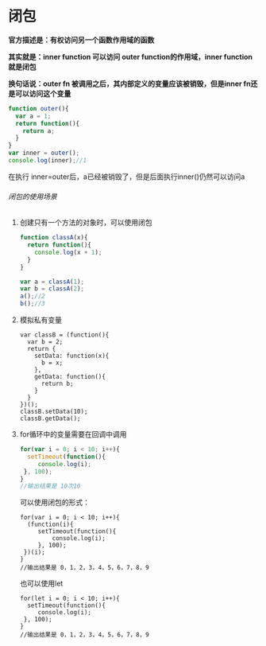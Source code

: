 # 闭包

**官方描述是：有权访问另一个函数作用域的函数**

**其实就是：inner function 可以访问 outer function的作用域，inner function就是闭包**

**换句话说：outer fn 被调用之后，其内部定义的变量应该被销毁，但是inner fn还是可以访问这个变量**

```javascript
function outer(){
  var a = 1;
  return function(){
    return a;
  }
}
var inner = outer();
console.log(inner);//1
```

在执行 inner=outer后，a已经被销毁了，但是后面执行inner()仍然可以访问a

###### *闭包的使用场景*

1. 创建只有一个方法的对象时，可以使用闭包

   ```javascript
   function classA(x){
     return function(){
       console.log(x + 1);
     }
   }
   
   var a = classA(1);
   var b = classA(2);
   a();//2
   b();//3
   ```

2. 模拟私有变量

   ```
   var classB = (function(){
     var b = 2;
     return {
       setData: function(x){
         b = x;
       },
       getData: function(){
         return b;
       }
     }
   })();
   classB.setData(10);
   classB.getData();
   ```

   

3. for循环中的变量需要在回调中调用

   ```javascript
   for(var i = 0; i < 10; i++){
     setTimeout(function(){
   		console.log(i);
   	}, 100);
   }
   //输出结果是 10次10
   ```

   可以使用闭包的形式：

   ```
   for(var i = 0; i < 10; i++){
     (function(i){
   		setTimeout(function(){
   			console.log(i);
   		}, 100);
   	})(i);
   }
   //输出结果是 0，1，2，3，4，5，6，7，8，9
   ```

   也可以使用let

   ```
   for(let i = 0; i < 10; i++){
     setTimeout(function(){
   		console.log(i);
   	}, 100);
   }
   //输出结果是 0，1，2，3，4，5，6，7，8，9
   ```

   